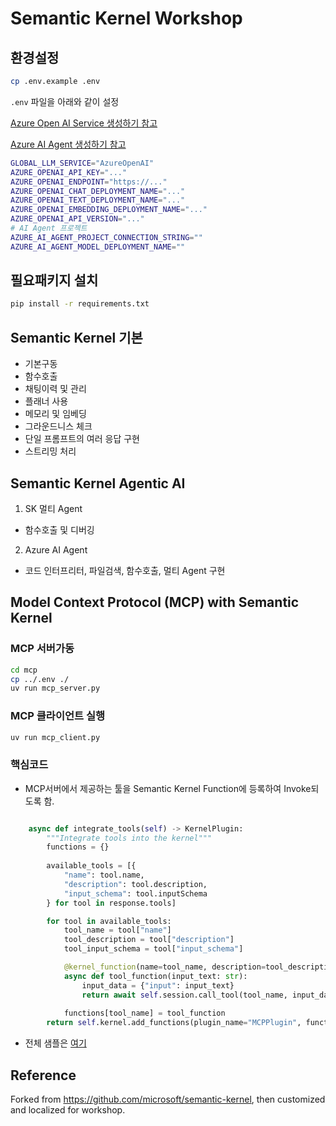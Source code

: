 # Semantic Kernel Workshop

## 환경설정

```bash
cp .env.example .env
```

`.env` 파일을 아래와 같이 설정

[Azure Open AI Service 생성하기 참고](https://learn.microsoft.com/azure/cognitive-services/openai/quickstart?pivots=programming-language-studio) 

[Azure AI Agent 생성하기 참고](https://learn.microsoft.com/ko-kr/azure/ai-services/agents/quickstart?pivots=ai-foundry-portal)

```sh
GLOBAL_LLM_SERVICE="AzureOpenAI"
AZURE_OPENAI_API_KEY="..."
AZURE_OPENAI_ENDPOINT="https://..."
AZURE_OPENAI_CHAT_DEPLOYMENT_NAME="..."
AZURE_OPENAI_TEXT_DEPLOYMENT_NAME="..."
AZURE_OPENAI_EMBEDDING_DEPLOYMENT_NAME="..."
AZURE_OPENAI_API_VERSION="..."
# AI Agent 프로젝트 
AZURE_AI_AGENT_PROJECT_CONNECTION_STRING=""
AZURE_AI_AGENT_MODEL_DEPLOYMENT_NAME=""
```

## 필요패키지 설치

```sh
pip install -r requirements.txt
```

## Semantic Kernel 기본

* 기본구동
* 함수호출
* 채팅이력 및 관리
* 플래너 사용
* 메모리 및 임베딩
* 그라운드니스 체크
* 단일 프롬프트의 여러 응답 구현
* 스트리밍 처리

## Semantic Kernel Agentic AI

1. SK 멀티 Agent
  *  함수호출 및 디버깅
2. Azure AI Agent
  * 코드 인터프리터, 파일검색, 함수호출, 멀티 Agent 구현

## Model Context Protocol (MCP)  with Semantic Kernel


### MCP 서버가동
```sh
cd mcp
cp ../.env ./
uv run mcp_server.py
```

### MCP 클라이언트 실행
```sh
uv run mcp_client.py
```

### 핵심코드

* MCP서버에서 제공하는 툴을 Semantic Kernel Function에 등록하여 Invoke되도록 함.

```python

    async def integrate_tools(self) -> KernelPlugin:
        """Integrate tools into the kernel"""
        functions = {}
       
        available_tools = [{ 
            "name": tool.name,
            "description": tool.description,
            "input_schema": tool.inputSchema
        } for tool in response.tools]

        for tool in available_tools:
            tool_name = tool["name"]
            tool_description = tool["description"]
            tool_input_schema = tool["input_schema"]

            @kernel_function(name=tool_name, description=tool_description)
            async def tool_function(input_text: str):
                input_data = {"input": input_text}
                return await self.session.call_tool(tool_name, input_data)
                        
            functions[tool_name] = tool_function
        return self.kernel.add_functions(plugin_name="MCPPlugin", functions=functions)

```
* 전체 샘플은 [여기](./mcp)

## Reference

Forked from https://github.com/microsoft/semantic-kernel, then customized and localized for workshop.

